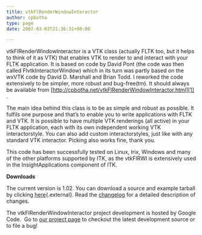 ```yaml
---
title: vtkFlRenderWindowInteractor
author: cpbotha
type: page
date: 2007-03-03T21:36:31+00:00

---
```

vtkFlRenderWindowInteractor is a VTK class (actually FLTK too, but it helps to think of it as VTK) that enables VTK to render to and interact with your FLTK application. It is based on code by David Pont (the code was then called FlvtkInteractorWindow) which in its turn was partly based on the wxVTK code by David D. Marshall and Brian Todd. I reworked the code extensively to be simpler, more robust and bug-free(tm). It should always be available from [http://cpbotha.net/vtkFlRenderWindowInteractor.html][1] .

The main idea behind this class is to be as simple and robust as possible. It fulfils one purpose and that&#8217;s to enable you to write applications with FLTK and VTK. It is possible to have multiple VTK renderings (all active) in your FLTK application, each with its own independent working VTK interactorstyle. You can also add custom interactorstyles, just like with any standard VTK interactor. Picking also works fine, thank you.

This code has been successfully tested on Linux, Irix, Windows and many of the other platforms supported by ITK, as the vtkFlRWI is extensively used in the InsightApplications component of ITK.

**Downloads**

The current version is 1.02. You can download a source and example tarball by clicking [here][2]{.external}. Read the [<span class="external">changelog</span>][3] for a detailed description of changes.

The vtkFlRenderWindowInteractor project development is hosted by Google Code.  Go to [our project page][4] to checkout the latest development source or to file a bug!

 [1]: http://cpbotha.net/software/vtkFlRenderWindowInteractor "vtkFlRenderWindowInteractor home page"
 [2]: http://cpbotha.net/files/vtkFlRenderWindowInteractor/vtkFlRenderWindowInteractor-1.02.tar.gz
 [3]: http://code.google.com/p/vtkflrenderwindowinteractor/source/browse/trunk/changelog?r=78 "Changelog for release 1.02"
 [4]: http://code.google.com/p/vtkflrenderwindowinteractor/ "Google Code project page"